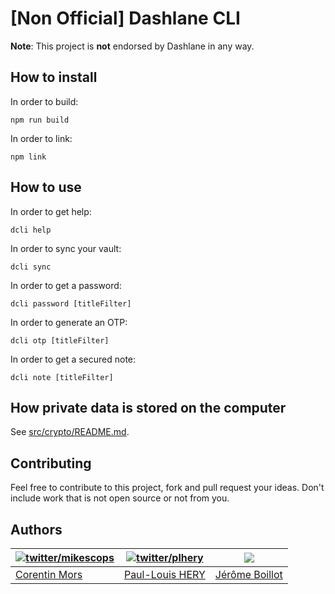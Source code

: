 # [Non Official] Dashlane CLI

**Note**: This project is **not** endorsed by Dashlane in any way.

## How to install

In order to build:

```
npm run build
```

In order to link:

```
npm link
```

## How to use

In order to get help:

```
dcli help
```

In order to sync your vault:

```
dcli sync
```

In order to get a password:

```
dcli password [titleFilter]
```

In order to generate an OTP:

```
dcli otp [titleFilter]
```

In order to get a secured note:

```
dcli note [titleFilter]
```

## How private data is stored on the computer

See [src/crypto/README.md](src/crypto/README.md).

## Contributing

Feel free to contribute to this project, fork and pull request your ideas.
Don't include work that is not open source or not from you.

## Authors

| [![twitter/mikescops](https://avatars.githubusercontent.com/u/4266283?s=100&v=4)](http://twitter.com/mikescops 'Follow @mikescops on Twitter') | [![twitter/plhery](https://avatars.githubusercontent.com/u/4018426?s=100&v=4)](http://twitter.com/plhery 'Follow @plhery on Twitter') | ![](https://avatars.githubusercontent.com/u/52931370?v=4&s=100) |
| ---------------------------------------------------------------------------------------------------------------------------------------------- | ------------------------------------------------------------------------------------------------------------------------------------- |-----------------------------------------------------------------|
| [Corentin Mors](https://pixelswap.fr/)                                                                                                         | [Paul-Louis HERY](http://twitter.com/plhery)                                                                                          | [Jérôme Boillot](https://jerome-boillot.com/)                   |
